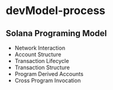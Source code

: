 # devModel-process

## Solana Programing Model

- Network Interaction
- Account Structure
- Transaction Lifecycle
- Transaction Structure
- Program Derived Accounts
- Cross Program Invocation

